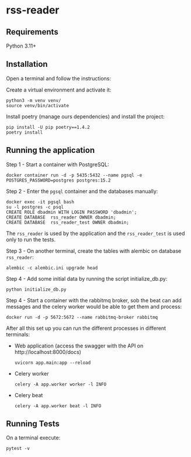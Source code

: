 # rss-reader

## Requirements
Python 3.11+

## Installation

Open a terminal and follow the instructions:

Create a virtual environment and activate it:
```commandline
python3 -m venv venv/
source venv/bin/activate
```

Install poetry (manage ours dependencies) and install the project:
```commandline
pip install -U pip poetry==1.4.2
poetry install
```

## Running the application

Step 1 - Start a container with PostgreSQL:
```commandline
docker container run -d -p 5435:5432 --name pgsql -e POSTGRES_PASSWORD=postgres postgres:15.2
```

Step 2 - Enter the `pgsql` container and the databases manually:
```commandline
docker exec -it pgsql bash
su -l postgres -c psql
CREATE ROLE dbadmin WITH LOGIN PASSWORD 'dbadmin';
CREATE DATABASE  rss_reader OWNER dbadmin;
CREATE DATABASE  rss_reader_test OWNER dbadmin;
```
The `rss_reader` is used by the application and the `rss_reader_test` is used
only to run the tests.

Step 3 - On another terminal, create the tables with alembic on database `rss_reader`:
```commandline
alembic -c alembic.ini upgrade head
```

Step 4 - Add some initial data by running the script initialize_db.py:
```commandline
python initialize_db.py
```

Step 4 - Start a container with the rabbitmq broker, sob the beat can add messages
and the celery worker would be able to get them and process:
```commandline
docker run -d -p 5672:5672 --name rabbitmq-broker rabbitmq
```

After all this set up you can run the different processes in different terminals:
- Web application (access the swagger with the API on http://localhost:8000/docs)
    ```commandline
    uvicorn app.main:app --reload
    ```
- Celery worker
    ```commandline
    celery -A app.worker worker -l INFO
    ```
- Celery beat
    ```commandline
    celery -A app.worker beat -l INFO
    ```

## Running Tests
On a terminal execute:
```commandline
pytest -v
```